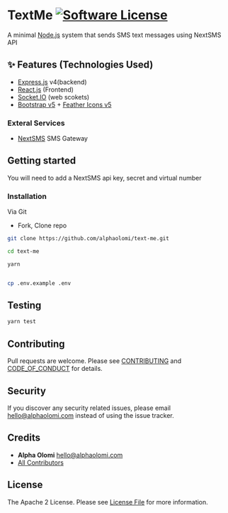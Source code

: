 # TextMe [![Software License][ico-license]](LICENSE)

A minimal [Node.js](/) system that sends SMS text messages using NextSMS API

## ✨ Features (Technologies Used)

- [Express.js](/) v4(backend)
- [React.js](/) (Frontend)
- [Socket.IO](/) (web scokets)
- [Bootstrap v5](/) + [Feather Icons v5](/)

### Exteral Services

- [NextSMS](/) SMS Gateway

## Getting started

You will need to add a NextSMS api key, secret and virtual number

### Installation

Via Git

- Fork, Clone repo

```bash
git clone https://github.com/alphaolomi/text-me.git

cd text-me

yarn


cp .env.example .env
```

## Testing

```bash
yarn test
```

## Contributing

Pull requests are welcome. Please see [CONTRIBUTING](./.github/CONTRIBUTING.md) and [CODE_OF_CONDUCT](./.github/CODE_OF_CONDUCT.md) for details.

## Security

If you discover any security related issues, please email [hello@alphaolomi.com](mailto:hello@alphaolomi.com) instead of using the issue tracker.

## Credits

- **Alpha Olomi** [hello@alphaolomi.com](hello@alphaolomi.com)
- [All Contributors][link-contributors]

## License

The Apache 2 License. Please see [License File](LICENSE) for more information.

[ico-license]: https://img.shields.io/badge/license-Apache2-brightgreen.svg?style=flat-square
[ico-travis]: https://img.shields.io/travis/alphaolomi/wazo/master.svg?style=flat-square
[link-travis]: https://travis-ci.org/alphaolomi/text-me
[link-author]: https://github.com/alphaolomi
[link-contributors]: ../../contributors
